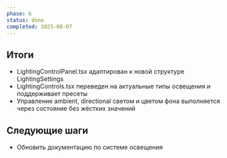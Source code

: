 ```yaml
---
phase: 6
status: done
completed: 2025-08-07
---
```


## Итоги
- LightingControlPanel.tsx адаптирован к новой структуре LightingSettings
- LightingControls.tsx переведен на актуальные типы освещения и поддерживает пресеты
- Управление ambient, directional светом и цветом фона выполняется через состояние без жёстких значений

## Следующие шаги
- Обновить документацию по системе освещения
